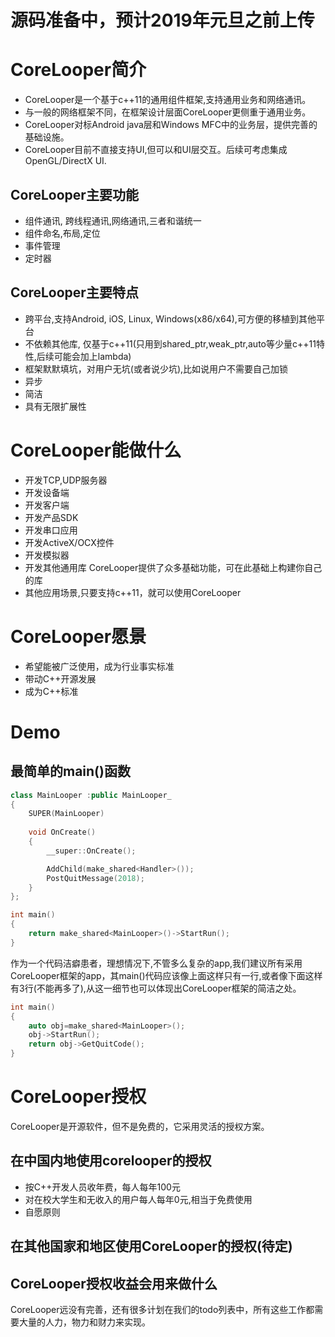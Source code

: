 # 源码准备中，预计2019年元旦之前上传
# CoreLooper简介
- CoreLooper是一个基于c++11的通用组件框架,支持通用业务和网络通讯。
- 与一般的网络框架不同，在框架设计层面CoreLooper更侧重于通用业务。
- CoreLooper对标Android java层和Windows MFC中的业务层，提供完善的基础设施。 
- CoreLooper目前不直接支持UI,但可以和UI层交互。后续可考虑集成OpenGL/DirectX UI.

## CoreLooper主要功能
- 组件通讯, 跨线程通讯,网络通讯,三者和谐统一
- 组件命名,布局,定位
- 事件管理
- 定时器

## CoreLooper主要特点
- 跨平台,支持Android, iOS, Linux, Windows(x86/x64),可方便的移植到其他平台
- 不依赖其他库, 仅基于c++11(只用到shared_ptr,weak_ptr,auto等少量c++11特性,后续可能会加上lambda)
- 框架默默填坑，对用户无坑(或者说少坑),比如说用户不需要自己加锁
- 异步
- 简洁
- 具有无限扩展性
  

# CoreLooper能做什么
- 开发TCP,UDP服务器
- 开发设备端
- 开发客户端
- 开发产品SDK
- 开发串口应用
- 开发ActiveX/OCX控件
- 开发模拟器
- 开发其他通用库 CoreLooper提供了众多基础功能，可在此基础上构建你自己的库
-  其他应用场景,只要支持c++11，就可以使用CoreLooper
# CoreLooper愿景
- 希望能被广泛使用，成为行业事实标准
- 带动C++开源发展
- 成为C++标准

# Demo
## 最简单的main()函数
``` cpp
class MainLooper :public MainLooper_
{
	SUPER(MainLooper)
	
	void OnCreate()
	{
		__super::OnCreate();

		AddChild(make_shared<Handler>());
		PostQuitMessage(2018);
	}
};

int main()
{
	return make_shared<MainLooper>()->StartRun();
}
```
作为一个代码洁癖患者，理想情况下,不管多么复杂的app,我们建议所有采用CoreLooper框架的app，其main()代码应该像上面这样只有一行,或者像下面这样有3行(不能再多了),从这一细节也可以体现出CoreLooper框架的简洁之处。
```cpp
int main()
{
	auto obj=make_shared<MainLooper>();
	obj->StartRun();
	return obj->GetQuitCode();
}
```
# CoreLooper授权
CoreLooper是开源软件，但不是免费的，它采用灵活的授权方案。

## 在中国内地使用corelooper的授权
- 按C++开发人员收年费，每人每年100元
- 对在校大学生和无收入的用户每人每年0元,相当于免费使用
- 自愿原则

## 在其他国家和地区使用CoreLooper的授权(待定)


## CoreLooper授权收益会用来做什么
CoreLooper远没有完善，还有很多计划在我们的todo列表中，所有这些工作都需要大量的人力，物力和财力来实现。


